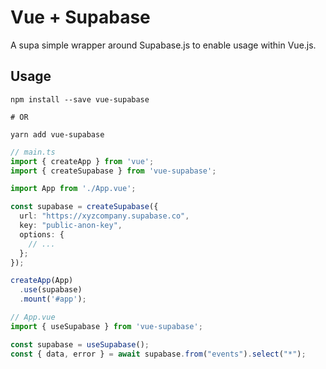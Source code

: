 # Vue + Supabase

A supa simple wrapper around Supabase.js to enable usage within Vue.js.

## Usage

```shell
npm install --save vue-supabase

# OR

yarn add vue-supabase
```


```ts
// main.ts
import { createApp } from 'vue';
import { createSupabase } from 'vue-supabase';

import App from './App.vue';

const supabase = createSupabase({
  url: "https://xyzcompany.supabase.co",
  key: "public-anon-key",
  options: {
    // ...
  };
});

createApp(App)
  .use(supabase)
  .mount('#app');
```

```js
// App.vue
import { useSupabase } from 'vue-supabase';

const supabase = useSupabase();
const { data, error } = await supabase.from("events").select("*");
```
